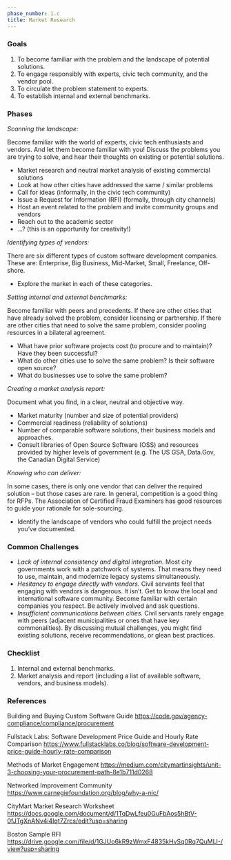 ```yaml
---
phase_number: 1.c
title: Market Research
---
```


### Goals
1. To become familiar with the problem and the landscape of potential solutions.
2. To engage responsibly with experts, civic tech community, and the vendor pool.
3. To circulate the problem statement to experts.
4. To establish internal and external benchmarks.


### Phases
_Scanning the landscape:_

Become familiar with the world of experts, civic tech enthusiasts and vendors. And let them become familiar with you! Discuss the problems you are trying to solve, and hear their thoughts on existing or potential solutions.  
- Market research and neutral market analysis of existing commercial solutions
- Look at how other cities have addressed the same / similar problems
- Call for ideas (informally, in the civic tech community)
- Issue a Request for Information (RFI) (formally, through city channels)
- Host an event related to the problem and invite community groups and vendors
- Reach out to the academic sector
- …?  (this is an opportunity for creativity!)


_Identifying types of vendors:_

There are six different types of custom software development companies. These are: Enterprise, Big Business, Mid-Market, Small, Freelance, Off-shore.
- Explore the market in each of these categories.


_Setting internal and external benchmarks:_ 

Become familiar with peers and precedents. If there are other cities that have already solved the problem, consider licensing or partnership. If there are other cities that need to solve the same problem, consider pooling resources in a bilateral agreement. 
- What have prior software projects cost (to procure and to maintain)? Have they been successful? 
- What do other cities use to solve the same problem? Is their software open source?
- What do businesses use to solve the same problem?


_Creating a market analysis report:_ 

Document what you find, in a clear, neutral and objective way.
- Market maturity (number and size of potential providers)
- Commercial readiness (reliability of solutions)
- Number of comparable software solutions, their business models and approaches.
- Consult libraries of Open Source Software (OSS) and resources provided by higher levels of government (e.g. The US GSA, Data.Gov, the Canadian Digital Service)


_Knowing who can deliver:_ 

In some cases, there is only one vendor that can deliver the required solution – but those cases are rare. In general, competition is a good thing for RFPs. The Association of Certified Fraud Examiners has good resources to guide your rationale for sole-sourcing. 
- Identify the landscape of vendors who could fulfill the project needs you’ve documented.


### Common Challenges
- _Lack of internal consistency and digital integration._ Most city governments work with a patchwork of systems. That means they need to use, maintain, and modernize legacy systems simultaneously.
- _Hesitancy to engage directly with vendors._ Civil servants feel that engaging with vendors is dangerous. It isn’t. Get to know the local and international software community. Become familiar with certain companies you respect. Be actively involved and ask questions.
- _Insufficient communications between cities._ Civil servants rarely engage with peers (adjacent municipalities or ones that have key commonalities). By discussing mutual challenges, you might find existing solutions, receive recommendations, or glean best practices.


### Checklist
1. Internal and external benchmarks.
2. Market analysis and report (including a list of available software, vendors, and business models).


### References
Building and Buying Custom Software Guide
https://code.gov/agency-compliance/compliance/procurement

Fullstack Labs: Software Development Price Guide and Hourly Rate Comparison
https://www.fullstacklabs.co/blog/software-development-price-guide-hourly-rate-comparison

Methods of Market Engagement
https://medium.com/citymartinsights/unit-3-choosing-your-procurement-path-8e1b711d0268

Networked Improvement Community
https://www.carnegiefoundation.org/blog/why-a-nic/

CityMart Market Research Worksheet
https://docs.google.com/document/d/1TqDwLfeu0GuFbAos5hBtV-0fJTgXnANv4i4Iqt7Zrcs/edit?usp=sharing

Boston Sample RFI
https://drive.google.com/file/d/1GJUo6kR9zWmxF4835kHvSq0Rq7QuMLI-/view?usp=sharing
